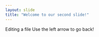 ```yaml
---
layout: slide
title: "Welcome to our second slide!"
---
```

Editing a file
Use the left arrow to go back!
